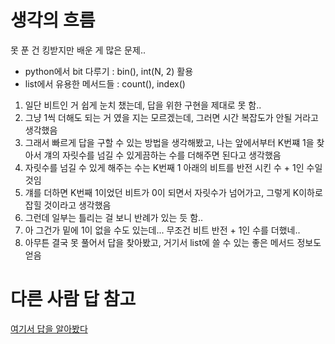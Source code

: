 # 생각의 흐름
못 푼 건 킹받지만 배운 게 많은 문제..
- python에서 bit 다루기 : bin(), int(N, 2) 활용
- list에서 유용한 메서드들 : count(), index()

1. 일단 비트인 거 쉽게 눈치 챘는데, 답을 위한 구현을 제대로 못 함..
2. 그냥 1씩 더해도 되는 거 였을 지는 모르겠는데, 그러면 시간 복잡도가 안될 거라고 생각했음
3. 그래서 빠르게 답을 구할 수 있는 방법을 생각해봤고, 나는 앞에서부터 K번쨰 1을 찾아서 걔의 자릿수를 넘길 수 있게끔하는 수를 더해주면 된다고 생각했음
4. 자릿수를 넘길 수 있게 해주는 수는 K번째 1 아래의 비트를 반전 시킨 수 + 1인 수일 것임
5. 걔를 더하면 K번째 1이었던 비트가 0이 되면서 자릿수가 넘어가고, 그렇게 K이하로 잡힐 것이라고 생각했음
6. 그런데 일부는 틀리는 걸 보니 반례가 있는 듯 함..
7. 아 그건가 밑에 1이 없을 수도 있는데... 무조건 비트 반전 + 1인 수를 더했네..
8. 아무튼 결국 못 풀어서 답을 찾아봤고, 거기서 list에 쓸 수 있는 좋은 메서드 정보도 얻음

# 다른 사람 답 참고
[여기서 답을 알아봤다](https://velog.io/@rhdmstj17/%EB%B0%B1%EC%A4%80-1052%EB%B2%88-%EB%AC%BC%EB%B3%91-python-%EB%B9%84%ED%8A%B8%EB%A7%88%EC%8A%A4%ED%82%B9)

